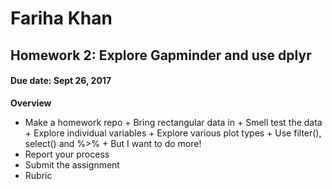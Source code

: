 # Fariha Khan 
## Homework 2: Explore Gapminder and use dplyr
#### Due date: Sept 26, 2017

**Overview**
- Make a homework repo
      + Bring rectangular data in
      + Smell test the data
      + Explore individual variables
      + Explore various plot types
      + Use filter(), select() and %>%
      + But I want to do more!
- Report your process
- Submit the assignment
- Rubric